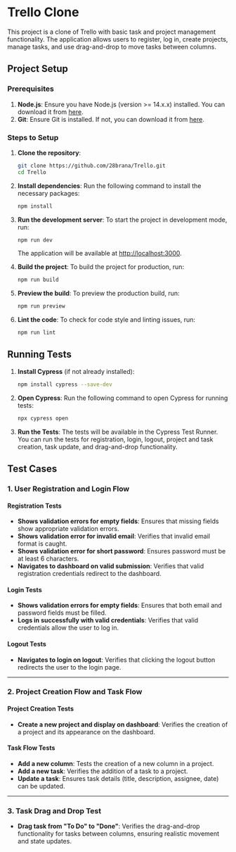 # Trello Clone

This project is a clone of Trello with basic task and project management functionality. The application allows users to register, log in, create projects, manage tasks, and use drag-and-drop to move tasks between columns.

## Project Setup

### Prerequisites
1. **Node.js**: Ensure you have Node.js (version >= 14.x.x) installed. You can download it from [here](https://nodejs.org/).
2. **Git**: Ensure Git is installed. If not, you can download it from [here](https://git-scm.com/).

### Steps to Setup

1. **Clone the repository**:
    ```bash
    git clone https://github.com/28brana/Trello.git
    cd Trello
    ```

2. **Install dependencies**:
    Run the following command to install the necessary packages:
    ```bash
    npm install
    ```

3. **Run the development server**:
    To start the project in development mode, run:
    ```bash
    npm run dev
    ```
    The application will be available at [http://localhost:3000](http://localhost:3000).

4. **Build the project**:
    To build the project for production, run:
    ```bash
    npm run build
    ```

5. **Preview the build**:
    To preview the production build, run:
    ```bash
    npm run preview
    ```

6. **Lint the code**:
    To check for code style and linting issues, run:
    ```bash
    npm run lint
    ```

## Running Tests

1. **Install Cypress** (if not already installed):
    ```bash
    npm install cypress --save-dev
    ```

2. **Open Cypress**:
    Run the following command to open Cypress for running tests:
    ```bash
    npx cypress open
    ```

3. **Run the Tests**:
    The tests will be available in the Cypress Test Runner. You can run the tests for registration, login, logout, project and task creation, task update, and drag-and-drop functionality.

## Test Cases

### 1. **User Registration and Login Flow**

#### Registration Tests
- **Shows validation errors for empty fields**: Ensures that missing fields show appropriate validation errors.
- **Shows validation error for invalid email**: Verifies that invalid email format is caught.
- **Shows validation error for short password**: Ensures password must be at least 6 characters.
- **Navigates to dashboard on valid submission**: Verifies that valid registration credentials redirect to the dashboard.

#### Login Tests
- **Shows validation errors for empty fields**: Ensures that both email and password fields must be filled.
- **Logs in successfully with valid credentials**: Verifies that valid credentials allow the user to log in.

#### Logout Tests
- **Navigates to login on logout**: Verifies that clicking the logout button redirects the user to the login page.

---

### 2. **Project Creation Flow and Task Flow**

#### Project Creation Tests
- **Create a new project and display on dashboard**: Verifies the creation of a project and its appearance on the dashboard.

#### Task Flow Tests
- **Add a new column**: Tests the creation of a new column in a project.
- **Add a new task**: Verifies the addition of a task to a project.
- **Update a task**: Ensures task details (title, description, assignee, date) can be updated.

---

### 3. **Task Drag and Drop Test**

- **Drag task from "To Do" to "Done"**: Verifies the drag-and-drop functionality for tasks between columns, ensuring realistic movement and state updates.

